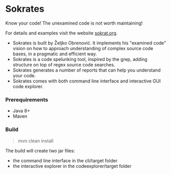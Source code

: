 # Sokrates

Know your code! The unexamined code is not worth maintaining!

For details and examples visit the website [sokrat.org](https://sokrates.org).

* Sokrates is built by Željko Obrenović. It implements his "examined code" vision on how to approach understanding of complex source code bases, in a pragmatic and efficient way.
* Sokrates is a code spelunking tool, inspired by the grep, adding structure on top of regex source code searches.
* Sokrates generates a number of reports that can help you understand your code.
* Sokrates comes with both command line interface and interactive GUI code explorer.

### Prerequirements
* Java 8+
* Maven

### Build

> mvn clean install

The build will create two jar files:
* the command line interface in the cli/target folder
* the interactive explorer in the codeexplorer/target folder
